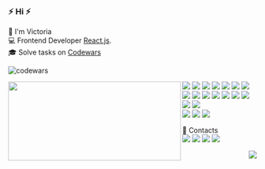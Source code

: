 <h3>⚡️ Hi ⚡️</h3>
<p>
  🧔 I'm <bold>Victoria</bold><br/>
  💻 Frontend Developer <bold><a href="https://reactjs.org/">React.js</a></bold>.<br/>
  🎓 Solve tasks on <a href="https://www.codewars.com/dashboard">Codewars</a> 
</p>
<img src="https://www.codewars.com/users/vshivkova/badges/large" alt="codewars"/>

<p>
  <img align="left" width="350" height="160" src="https://github-readme-streak-stats.herokuapp.com/?user=victoria1900&theme=dark&hide_border=true&border_radius=5.7&ring=7A0606"/>
  <p>
    <img src="https://img.shields.io/badge/-HTML5-E34F26?style=flat-square&logo=HTML5&logoColor=white"/>
    <img src="https://img.shields.io/badge/-CSS3-1572B6?style=flat-square&logo=CSS3&logoColor=white"/>
    <img src="https://img.shields.io/badge/-JavaScript-efd81d?style=flat-square&logo=javascript&logoColor=fff"/>
    <img src="https://img.shields.io/badge/-React-00d8ff?style=flat-square&logo=react&logoColor=00bdd6"/>
    <img src="https://img.shields.io/badge/-Redux-764abc?style=flat-square&logo=Redux&logoColor=fff"/>
    <img src="https://img.shields.io/badge/-Typescript-3178c6?style=flat-square&logo=typescript&logoColor=fff"/>
    <img src="https://img.shields.io/badge/-MUI-0072e5?style=flat-square&logo=mui&logoColor=fff"/>
    <img src="https://img.shields.io/badge/-Sass-cf649a?style=flat-square&logo=sass&logoColor=fff"/>
    <img src="https://img.shields.io/badge/-%D0%91%D0%AD%D0%9C-052433?style=flat-square&logo=bem&logoColor=1599da"/>
    <img src="https://img.shields.io/badge/-Webstorm-2096d7?style=flat-square&logo=webstorm&logoColor=000"/>
    <img src="https://img.shields.io/badge/-Visual%20Studio%20Code-23A9F2?style=flat-square&logo=Visual%20Studio%20Code&logoColor=white"/>
    <img src="https://img.shields.io/badge/-Github-181717?style=flat-square&logo=GitHub&logoColor=white"/>
    <img src="https://img.shields.io/badge/-Git-F44D27?style=flat-square&logo=Git&logoColor=white"/>
    <img src="https://img.shields.io/badge/-NPM-CB3837?style=flat-square&logo=NPM&logoColor=white"/>
    <img src="https://img.shields.io/badge/-Trello-0079BF?style=flat-square&logo=Trello&logoColor=white"/>
    <img src="https://img.shields.io/badge/-Notion-000000?style=flat-square&logo=Notion&logoColor=white"/><br/>
    <img src="https://img.shields.io/badge/-WebPack-1C78C0?style=flat-square&logo=WebPack&logoColor=white"/>
    <img src="https://img.shields.io/badge/-Gulp-cf4647?style=flat-square&logo=gulp&logoColor=fff"/>
    <img src="https://img.shields.io/badge/-ESLint-4B32C3?style=flat-square&logo=ESLint&logoColor=white"/>
  </p>
</p>
<p>
  📣 Contacts<br/>
  <a href="https://t.me/victoriavvc"><img src="https://img.shields.io/badge/TELEGRAM-249eda.svg?style=for-the-badge&logo=telegram&logoColor=white"/></a>
  <a href="mailto:vshivkovavictoria@gmail.com"><img src="https://img.shields.io/badge/e‑mail-D14836.svg?style=for-the-badge&logo=GMail&logoColor=white"/></a>
  <a href="https://www.linkedin.com/in/victoria-vshivkova/"><img src="https://img.shields.io/badge/linkedin-0077B5.svg?style=for-the-badge&logo=linkedin&logoColor=white"/></a>
  <a href="https://twitter.com/vshivkv"><img src="https://img.shields.io/badge/twitter-1DA1F2.svg?style=for-the-badge&logo=twitter&logoColor=white"/></a>
</p>
<div display="flex" align="right">
  <img src="https://views.whatilearened.today/views/github/victoria1900/views.svg"/>
</div>




